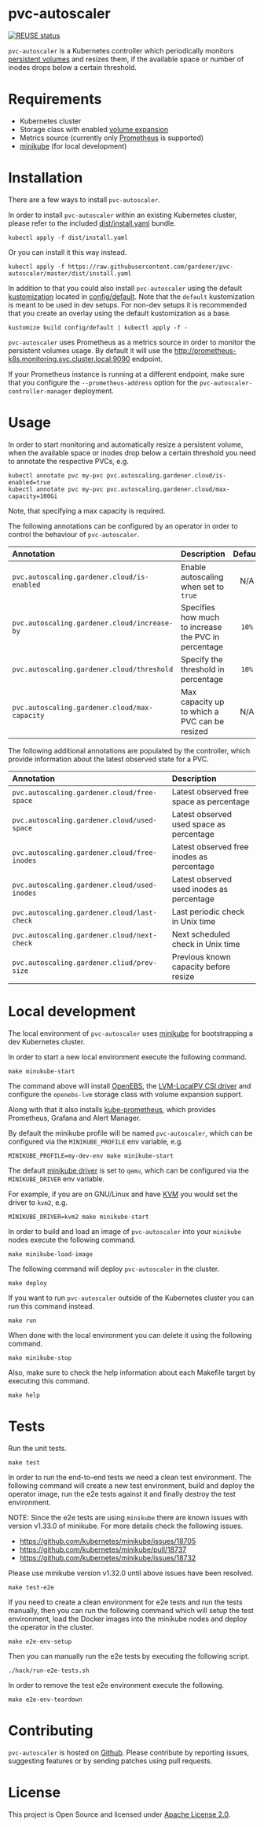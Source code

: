 # pvc-autoscaler

[![REUSE status](https://api.reuse.software/badge/github.com/gardener/pvc-autoscaler)](https://api.reuse.software/info/github.com/gardener/pvc-autoscaler)

`pvc-autoscaler` is a Kubernetes controller which periodically monitors
[persistent volumes](https://kubernetes.io/docs/concepts/storage/persistent-volumes/) and
resizes them, if the available space or number of inodes drops below a certain
threshold.

# Requirements

- Kubernetes cluster
- Storage class with enabled
  [volume expansion](https://kubernetes.io/docs/concepts/storage/storage-classes/#allow-volume-expansion)
- Metrics source (currently only [Prometheus](https://prometheus.io/) is supported)
- [minikube](https://minikube.sigs.k8s.io/docs/) (for local development)

# Installation

There are a few ways to install `pvc-autoscaler`.

In order to install `pvc-autoscaler` within an existing Kubernetes cluster,
please refer to the included [dist/install.yaml](./dist/install.yaml) bundle.

``` shell
kubectl apply -f dist/install.yaml
```

Or you can install it this way instead.

``` shell
kubectl apply -f https://raw.githubusercontent.com/gardener/pvc-autoscaler/master/dist/install.yaml
```

In addition to that you could also install `pvc-autoscaler` using the default
[kustomization](https://kubectl.docs.kubernetes.io/references/kustomize/glossary/#kustomization)
located in [config/default](./config/default). Note that the `default`
kustomization is meant to be used in dev setups. For non-dev setups it is
recommended that you create an overlay using the default kustomization as a base.

``` shell
kustomize build config/default | kubectl apply -f -
```

`pvc-autoscaler` uses Prometheus as a metrics source in order to monitor the
persistent volumes usage. By default it will use the
http://prometheus-k8s.monitoring.svc.cluster.local:9090 endpoint.

If your Prometheus instance is running at a different endpoint, make sure that
you configure the `--prometheus-address` option for the
`pvc-autoscaler-controller-manager` deployment.

# Usage

In order to start monitoring and automatically resize a persistent volume, when
the available space or inodes drop below a certain threshold you need to
annotate the respective PVCs, e.g.

``` shell
kubectl annotate pvc my-pvc pvc.autoscaling.gardener.cloud/is-enabled=true
kubectl annotate pvc my-pvc pvc.autoscaling.gardener.cloud/max-capacity=100Gi
```

Note, that specifying a max capacity is required.

The following annotations can be configured by an operator in order to control
the behaviour of `pvc-autoscaler`.

| Annotation                                    | Description                                          | Default |
|:----------------------------------------------|:-----------------------------------------------------|:-------:|
| `pvc.autoscaling.gardener.cloud/is-enabled`   | Enable autoscaling when set to `true`                | N/A     |
| `pvc.autoscaling.gardener.cloud/increase-by`  | Specifies how much to increase the PVC in percentage | `10%`   |
| `pvc.autoscaling.gardener.cloud/threshold`    | Specify the threshold in percentage                  | `10%`   |
| `pvc.autoscaling.gardener.cloud/max-capacity` | Max capacity up to which a PVC can be resized        | N/A     |

The following additional annotations are populated by the controller, which
provide information about the latest observed state for a PVC.

| Annotation                                   | Description                               |
|:---------------------------------------------|:------------------------------------------|
| `pvc.autoscaling.gardener.cloud/free-space`  | Latest observed free space as percentage  |
| `pvc.autoscaling.gardener.cloud/used-space`  | Latest observed used space as percentage  |
| `pvc.autoscaling.gardener.cloud/free-inodes` | Latest observed free inodes as percentage |
| `pvc.autoscaling.gardener.cloud/used-inodes` | Latest observed used inodes as percentage |
| `pvc.autoscaling.gardener.cloud/last-check`  | Last periodic check in Unix time          |
| `pvc.autoscaling.gardener.cloud/next-check`  | Next scheduled check in Unix time         |
| `pvc.autoscaling.gardener.cliud/prev-size`   | Previous known capacity before resize     |

# Local development

The local environment of `pvc-autoscaler` uses
[minikube](https://minikube.sigs.k8s.io/docs/) for bootstrapping a dev
Kubernetes cluster.

In order to start a new local environment execute the following command.

``` shell
make minukube-start
```

The command above will install [OpenEBS](https://openebs.io/), the
[LVM-LocalPV CSI driver](https://github.com/openebs/lvm-localpv) and configure the
`openebs-lvm` storage class with volume expansion support.

Along with that it also installs
[kube-prometheus](https://github.com/prometheus-operator/kube-prometheus), which
provides Prometheus, Grafana and Alert Manager.

By default the minikube profile will be named `pvc-autoscaler`, which can be
configured via the `MINIKUBE_PROFILE` env variable, e.g.

``` shell
MINIKUBE_PROFILE=my-dev-env make minikube-start
```

The default [minikube driver](https://minikube.sigs.k8s.io/docs/drivers/) is set
to `qemu`, which can be configured via the `MINIKUBE_DRIVER` env variable.

For example, if you are on GNU/Linux and have
[KVM](https://en.wikipedia.org/wiki/Kernel-based_Virtual_Machine) you would set
the driver to `kvm2`, e.g.

``` shell
MINIKUBE_DRIVER=kvm2 make minikube-start
```

In order to build and load an image of `pvc-autoscaler` into your `minikube`
nodes execute the following command.

``` shell
make minikube-load-image
```

The following command will deploy `pvc-autoscaler` in the cluster.

``` shell
make deploy
```

If you want to run `pvc-autoscaler` outside of the Kubernetes cluster you can
run this command instead.

``` shell
make run
```

When done with the local environment you can delete it using the following
command.

``` shell
make minikube-stop
```

Also, make sure to check the help information about each Makefile target by
executing this command.

``` shell
make help
```

# Tests

Run the unit tests.

``` shell
make test
```

In order to run the end-to-end tests we need a clean test environment.  The
following command will create a new test environment, build and deploy the
operator image, run the e2e tests against it and finally destroy the test
environment.

NOTE: Since the e2e tests are using `minikube` there are known issues with
version v1.33.0 of minikube. For more details check the following issues.

- https://github.com/kubernetes/minikube/issues/18705
- https://github.com/kubernetes/minikube/pull/18737
- https://github.com/kubernetes/minikube/issues/18732

Please use minikube version v1.32.0 until above issues have been resolved.

``` shell
make test-e2e
```

If you need to create a clean environment for e2e tests and run the tests
manually, then you can run the following command which will setup the test
environment, load the Docker images into the minikube nodes and deploy the
operator in the cluster.

``` shell
make e2e-env-setup
```

Then you can manually run the e2e tests by executing the following script.

``` shell
./hack/run-e2e-tests.sh
```

In order to remove the test e2e environment execute the following.

``` shell
make e2e-env-teardown
```

# Contributing

`pvc-autoscaler` is hosted on
[Github](https://github.com/gardener/pvc-autoscaler). Please contribute by
reporting issues, suggesting features or by sending patches using pull requests.

# License

This project is Open Source and licensed under
[Apache License 2.0](https://www.apache.org/licenses/LICENSE-2.0).
